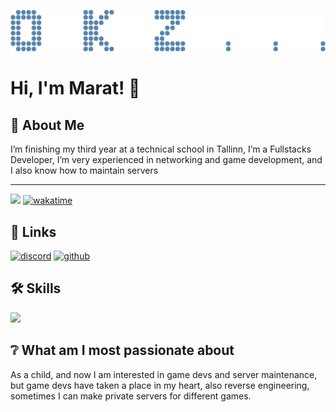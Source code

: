 ![](https://github.com/okz-spec/okz/blob/main/okztitle.png?raw=true)

# Hi, I'm Marat! 👋  
                
## 🚀 About Me  
I’m finishing my third year at a technical school in Tallinn, I’m a Fullstacks Developer, I’m very experienced in networking and game development, and I also know how to maintain servers

---
![](https://komarev.com/ghpvc/?username=okz-spec)
[![wakatime](https://wakatime.com/badge/user/ae191a44-f921-47d4-8583-31afa14fc636.svg)](https://wakatime.com/@ae191a44-f921-47d4-8583-31afa14fc636)

## 🔗 Links  
[![discord](https://img.shields.io/badge/discord-000?style=for-the-badge&logo=discord&logoColor=white)](https://discord.com/users/746655806606540910)
[![github](https://img.shields.io/badge/github-000?style=for-the-badge&logo=github&logoColor=white)](https://github.com/okz-spec)  
    
## 🛠 Skills  
[![](https://skillicons.dev/icons?i=lua,py,js,ts,html,css,cs,cpp,nodejs,sqlite,postgres,mysql,vercel,cloudflare,robloxstudio,windows,linux,raspberrypi,visualstudio,vscode,github,discord)](https://skillicons.dev)

## ❔ What am I most passionate about
As a child, and now I am interested in game devs and server maintenance, but game devs have taken a place in my heart, also reverse engineering, sometimes I can make private servers for different games.
